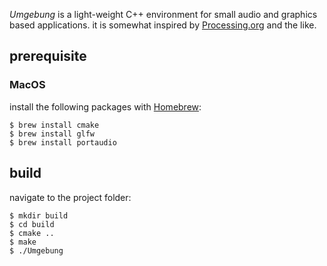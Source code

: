 *Umgebung* is a light-weight C++ environment for small audio and graphics based applications. it is somewhat inspired by [Processing.org](https://processing.org) and the like.

## prerequisite

### MacOS

install the following packages with [Homebrew](https://brew.sh):

```
$ brew install cmake
$ brew install glfw
$ brew install portaudio
```

## build

navigate to the project folder:

```
$ mkdir build
$ cd build
$ cmake ..
$ make
$ ./Umgebung
```
